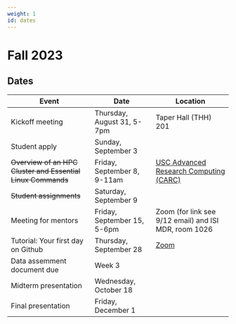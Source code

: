 ```yaml
---
weight: 1
id: dates
---
```


# Fall 2023

## Dates

| Event                                                       | Date                        | Location                                                                                             |
| ----------------------------------------------------------- | --------------------------- | ---------------------------------------------------------------------------------------------------- |
| Kickoff meeting                                             | Thursday, August 31, 5-7pm  | Taper Hall (THH) 201                                                                                 |
| Student apply                                               | Sunday, September 3         |                                                                                                      |
| ~~Overview of an HPC Cluster and Essential Linux Commands~~ | Friday, September 8, 9-11am | [USC Advanced Research Computing (CARC)](https://www.carc.usc.edu/education-and-resources/workshops) |
| ~~Student assignments~~                                     | Saturday, September 9       |                                                                                                      |
| Meeting for mentors                                         | Friday, September 15, 5-6pm | Zoom (for link see 9/12 email) and ISI MDR, room 1026                                                |
| Tutorial: Your first day on Github                          | Thursday, September 28      | [Zoom](https://usc.zoom.us/j/93294675807)                                                            |
| Data assemment document due                                 | Week 3                      |                                                                                                      |
| Midterm presentation                                        | Wednesday, October 18       |                                                                                                      |
| Final presentation                                          | Friday, December 1          |                                                                                                      |
